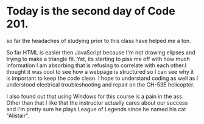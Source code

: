 # Today is the second day of Code 201.

 so far the headaches of studying prior to this class have helped me a ton.

So far HTML is easier then JavaScript because I'm not drawing elipses and trying to make a triangle fit. Yet, its starting to piss me off with how much information I am absorbing that is refusing
to correlate with each other.I thought it was cool to see how a webpage is structured so I can see why it is important to keep the code clean.
I hope to understand coding as well as I understood electrical troubleshooting and repair on the CH-53E helicopter.

I also found out that using Windows for this course is a pain in the ass. Other than that I like that the instructor actually cares about our success
and I'm pretty sure he plays League of Legends since he named his cat "Alistair".
